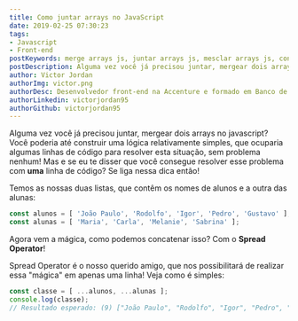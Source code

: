 ```yaml
---
title: Como juntar arrays no JavaScript
date: 2019-02-25 07:30:23
tags: 
- Javascript
- Front-end
postKeywords: merge arrays js, juntar arrays js, mesclar arrays js, concatenar arrays js
postDescription: Alguma vez você já precisou juntar, mergear dois arrays no javascript? Você poderia até construir uma lógica relativamente simples, que ocuparia algumas linhas de código para resolver esta situação, sem problema nenhum! Mas e se eu te disser que você consegue resolver esse problema com uma linha de código? Se liga nessa dica então!
author: Victor Jordan
authorImg: victor.png
authorDesc: Desenvolvedor front-end na Accenture e formado em Banco de Dados pela Fatec, apaixonado por usabilidade, performance e UX!
authorLinkedin: victorjordan95
authorGithub: victorjordan95
---
```


Alguma vez você já precisou juntar, mergear dois arrays no javascript? Você poderia até construir uma lógica relativamente simples, que ocuparia algumas linhas de código para resolver esta situação, sem problema nenhum! Mas e se eu te disser que você consegue resolver esse problema com **uma** linha de código? Se liga nessa dica então!

Temos as nossas duas listas, que contêm os nomes de alunos e a outra das alunas:

```javascript
const alunos = [ 'João Paulo', 'Rodolfo', 'Igor', 'Pedro', 'Gustavo' ];
const alunas = [ 'Maria', 'Carla', 'Melanie', 'Sabrina' ];
```

Agora vem a mágica, como podemos concatenar isso? Com o **Spread Operator**!

<!-- more -->

Spread Operator é o nosso querido amigo, que nos possibilitará de realizar essa "mágica" em apenas uma linha! Veja como é simples:

``` javascript
const classe = [ ...alunos, ...alunas ];
console.log(classe);
// Resultado esperado: (9) ["João Paulo", "Rodolfo", "Igor", "Pedro", "Gustavo", "Maria", "Carla", "Melanie", "Sabrina"]
```